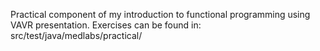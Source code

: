Practical component of my introduction to functional programming using VAVR presentation. 
Exercises can be found in: src/test/java/medlabs/practical/
